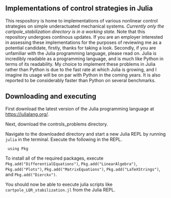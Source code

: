 ## Implementations of control strategies in Julia

This respository is home to implementations of various nonlinear control strategies on simple underactuated mechanical systems. *Currently only the cartpole_stabilization directory is in a working state.* Note that this repository undergoes continous updates. If you are an employer interested in assessing  these implementations for the purposes of reviewing me as a potential candidate, firstly, thanks for taking a look. Secondly, if you are unfamiliar with the Julia programming language, please read on. Julia is incredibly readable as a programming language, and is much like Python in terms of its readability. My choice to implement these problems in Julia rather than Python is due to the fast rate at which Julia is growing, and I imagine its usage will be on par with Python in the coming years. It is also reported to be considerably faster than Python on several benchmarks.

## Downloading and executing

First download the latest version of the Julia programming language at https://julialang.org/. 

Next, download the controls_problems directory.

Navigate to the downloaded directory and start a new Julia REPL by running ```julia``` in the terminal. Execute the following in the REPL.

``` using Pkg``` 

To install all of the required packages, execute ```Pkg.add("DifferentialEquations")```, ```Pkg.add("LinearAlgebra")```, ```Pkg.add("Plots")```, ```Pkg.add("MatrixEquations")```, ```Pkg.add("LaTeXStrings")```, and ```Pkg.add("Dierckx")```.

You should now be able to execute julia scripts like ```cartpole_LQR_stabilization.jl``` from the Julia REPL. 

